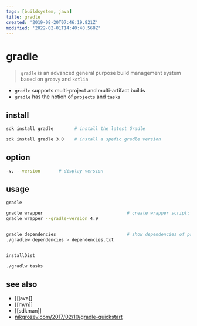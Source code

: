```yaml
---
tags: [buildsystem, java]
title: gradle
created: '2019-08-20T07:46:19.821Z'
modified: '2022-02-01T14:40:40.568Z'
---
```


# gradle

> `gradle` is an advanced general purpose build management system based on `groovy` and `kotlin`

- `gradle` supports multi-project and multi-artifact builds
- `gradle` has the notion of `projects` and `tasks`


## install
```sh
sdk install gradle        # install the latest Gradle

sdk install gradle 3.0    # install a spefic gradle version
```

## option

```sh
-v, --version       # display version
```

## usage

```sh
gradle

gradle wrapper                                # create wrapper script: ./gradlew
gradle wrapper --gradle-version 4.9


gradle dependencies                           # show dependencies of project
./gradlew dependencies > dependencies.txt


installDist

./gradlw tasks
```

## see also

- [[java]]
- [[mvn]]
- [[sdkman]]
- [nikgrozev.com/2017/02/10/gradle-quickstart](https://nikgrozev.com/2017/02/10/gradle-quickstart/)
